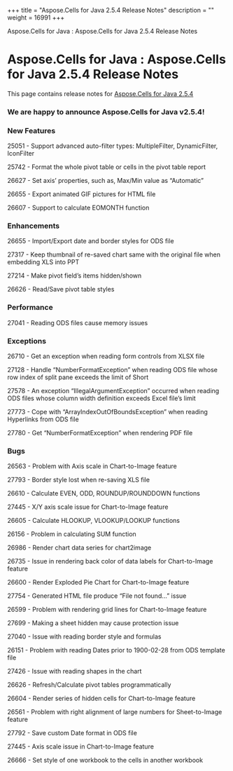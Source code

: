 +++
title = "Aspose.Cells for Java 2.5.4 Release Notes" 
description = "" 
weight = 16991 
+++

Aspose.Cells for Java : Aspose.Cells for Java 2.5.4 Release Notes  

# Aspose.Cells for Java : Aspose.Cells for Java 2.5.4 Release Notes


This page contains release notes for [Aspose.Cells for Java 2.5.4](http://www.aspose.com/downloads/cells/java/new-releases/aspose.cells-for-java-2.5.4/)

### We are happy to announce Aspose.Cells for Java v2.5.4!

### New Features

25051 - Support advanced auto-filter types: MultipleFilter, DynamicFilter, IconFilter

25742 - Format the whole pivot table or cells in the pivot table report

26627 - Set axis’ properties, such as, Max/Min value as “Automatic”

26655 - Export animated GIF pictures for HTML file

26607 - Support to calculate EOMONTH function

### Enhancements

26655 - Import/Export date and border styles for ODS file

27317 - Keep thumbnail of re-saved chart same with the original file when embedding XLS into PPT

27214 - Make pivot field’s items hidden/shown

26626 - Read/Save pivot table styles

### Performance

27041 - Reading ODS files cause memory issues

### Exceptions

26710 - Get an exception when reading form controls from XLSX file

27128 - Handle “NumberFormatException” when reading ODS file whose row index of split pane exceeds the limit of Short

27578 - An exception “IllegalArgumentException” occurred when reading ODS files whose column width definition exceeds Excel file’s limit

27773 - Cope with “ArrayIndexOutOfBoundsException” when reading Hyperlinks from ODS file

27780 - Get “NumberFormatException” when rendering PDF file

### Bugs

26563 - Problem with Axis scale in Chart-to-Image feature

27793 - Border style lost when re-saving XLS file

26610 - Calculate EVEN, ODD, ROUNDUP/ROUNDDOWN functions

27445 - X/Y axis scale issue for Chart-to-Image feature

26605 - Calculate HLOOKUP, VLOOKUP/LOOKUP functions

26156 - Problem in calculating SUM function

26986 - Render chart data series for chart2image

26735 - Issue in rendering back color of data labels for Chart-to-Image feature

26600 - Render Exploded Pie Chart for Chart-to-Image feature

27754 - Generated HTML file produce “File not found…” issue

26599 - Problem with rendering grid lines for Chart-to-Image feature

27699 - Making a sheet hidden may cause protection issue

27040 - Issue with reading border style and formulas

26151 - Problem with reading Dates prior to 1900-02-28 from ODS template file

27426 - Issue with reading shapes in the chart

26626 - Refresh/Calculate pivot tables programmatically

26604 - Render series of hidden cells for Chart-to-Image feature

26561 - Problem with right alignment of large numbers for Sheet-to-Image feature

27792 - Save custom Date format in ODS file

27445 - Axis scale issue in Chart-to-Image feature

26666 - Set style of one workbook to the cells in another workbook

